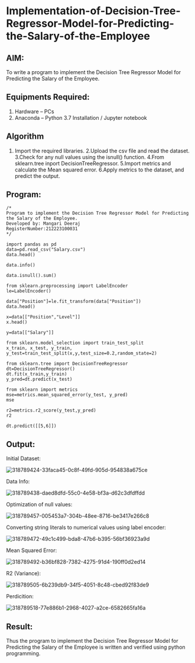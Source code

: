 # Implementation-of-Decision-Tree-Regressor-Model-for-Predicting-the-Salary-of-the-Employee

## AIM:
To write a program to implement the Decision Tree Regressor Model for Predicting the Salary of the Employee.

## Equipments Required:
1. Hardware – PCs
2. Anaconda – Python 3.7 Installation / Jupyter notebook

## Algorithm
1. Import the required libraries.
2.Upload the csv file and read the dataset.
3.Check for any null values using the isnull() function.
4.From sklearn.tree inport DecisionTreeRegressor.
5.Import metrics and calculate the Mean squared error.
6.Apply metrics to the dataset, and predict the output.

## Program:
```
/*
Program to implement the Decision Tree Regressor Model for Predicting the Salary of the Employee.
Developed by: Mangari Deeraj
RegisterNumber:212223100031  
*/
```
```
import pandas as pd
data=pd.read_csv("Salary.csv")
data.head()

data.info()

data.isnull().sum()

from sklearn.preprocessing import LabelEncoder
le=LabelEncoder()

data["Position"]=le.fit_transform(data["Position"])
data.head()

x=data[["Position","Level"]]
x.head()

y=data[["Salary"]]

from sklearn.model_selection import train_test_split
x_train, x_test, y_train, y_test=train_test_split(x,y,test_size=0.2,random_state=2)

from sklearn.tree import DecisionTreeRegressor
dt=DecisionTreeRegressor()
dt.fit(x_train,y_train)
y_pred=dt.predict(x_test)

from sklearn import metrics
mse=metrics.mean_squared_error(y_test, y_pred)
mse

r2=metrics.r2_score(y_test,y_pred)
r2

dt.predict([[5,6]])
```

## Output:
Initial Dataset:

![318789424-33faca45-0c8f-49fd-905d-954838a675ce](https://github.com/user-attachments/assets/a0000721-1b56-4dac-aed8-083551674cf2)

Data Info:

![318789438-daed8dfd-55c0-4e58-bf3a-d62c3dfdffdd](https://github.com/user-attachments/assets/8684366f-3fe8-4ec2-938b-1b0f0d6f01ef)

Optimization of null values:

![318789457-005453a7-304b-48ee-8716-be3417e266c8](https://github.com/user-attachments/assets/363196cf-f076-48ac-8ac8-f1f97ce906b0)

Converting string literals to numerical values using label encoder:

![318789472-49c1c499-bda8-47b6-b395-56bf36923a9d](https://github.com/user-attachments/assets/7a33043a-180e-4322-bb22-32bc1adeffe8)

Mean Squared Error:

![318789492-b36bf828-7382-4275-91d4-190ff0d2ed14](https://github.com/user-attachments/assets/9177fa3d-2ff9-414b-9b51-c9ccef0e0dbf)

R2 (Variance):

![318789505-6b239db9-34f5-4051-8c48-cbed92f83de9](https://github.com/user-attachments/assets/86761ab0-8f00-42de-9007-0e08eacb8bc3)

Perdicition:

![318789518-77e886b1-2968-4027-a2ce-6582665fa16a](https://github.com/user-attachments/assets/bed0a88d-c763-4b05-bffa-27532ac737c7)

## Result:
Thus the program to implement the Decision Tree Regressor Model for Predicting the Salary of the Employee is written and verified using python programming.
